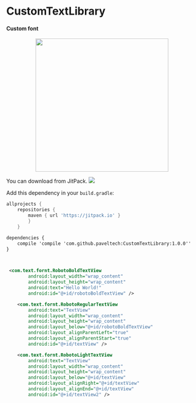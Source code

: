 # CustomTextLibrary
<h4>Custom font</h4>




<p align="center">
  <img src="https://raw.githubusercontent.com/paveltech/CustomTextLibrary/master/device-2017-09-28-020236.png" width="350"/>
</p>


You can download from JitPack. [![](https://jitpack.io/v/paveltech/MoreApps.svg)](https://jitpack.io/#paveltech/MoreApps)

Add this dependency in your `build.gradle`: 

```groovy
allprojects {
	repositories {
		maven { url 'https://jitpack.io' }
		}
	}
```

```xml
dependencies {
    compile 'compile 'com.github.paveltech:CustomTextLibrary:1.0.0''
}
```



```xml


 <com.text.fornt.RobotoBoldTextView
        android:layout_width="wrap_content"
        android:layout_height="wrap_content"
        android:text="Hello World!"
        android:id="@+id/robotoBoldTextView" />

    <com.text.fornt.RobotoRegularTextView
        android:text="TextView"
        android:layout_width="wrap_content"
        android:layout_height="wrap_content"
        android:layout_below="@+id/robotoBoldTextView"
        android:layout_alignParentLeft="true"
        android:layout_alignParentStart="true"
        android:id="@+id/textView" />

    <com.text.fornt.RobotoLightTextView
        android:text="TextView"
        android:layout_width="wrap_content"
        android:layout_height="wrap_content"
        android:layout_below="@+id/textView"
        android:layout_alignRight="@+id/textView"
        android:layout_alignEnd="@+id/textView"
        android:id="@+id/textView2" />



 ```




